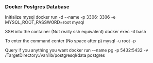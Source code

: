### Docker Postgres Database

Initialize mysql
    docker run -d --name <myName> -p 3306: 3306 -e MYSQL_ROOT_PASSWORD=root mysql

SSH into the container (Not really ssh equivalent)
    docker exec -it <myName> bash

To enter the command center (No space after p)
    mysql -u root -p<password>

Query if you anything you want
    docker run --name pg -p 5432:5432 -v /TargetDirectory:/var/lib/postgresql/data postgres